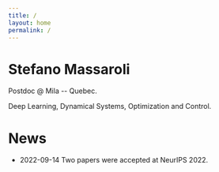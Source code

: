 ```yaml
---
title: /
layout: home
permalink: /
---
```

# Stefano Massaroli

Postdoc @ Mila -- Quebec. 

Deep Learning, Dynamical Systems, Optimization and Control.

# News

- 2022-09-14 Two papers were accepted at NeurIPS 2022. 


